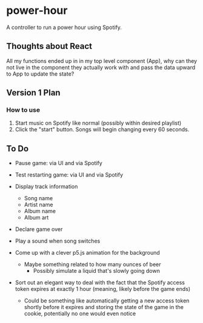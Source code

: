 # power-hour

A controller to run a power hour using Spotify.

## Thoughts about React

All my functions ended up in in my top level component (App), why can they not live in the component they actually work with and pass the data upward to App to update the state?

## Version 1 Plan

### How to use

1. Start music on Spotify like normal (possibly within desired playlist)
2. Click the "start" button. Songs will begin changing every 60 seconds.

## To Do

- Pause game: via UI and via Spotify
- Test restarting game: via UI and via Spotify
- Display track information
  - Song name
  - Artist name
  - Album name
  - Album art
- Declare game over

- Play a sound when song switches
- Come up with a clever p5.js animation for the background
  - Maybe something related to how many ounces of beer
    - Possibly simulate a liquid that's slowly going down

- Sort out an elegant way to deal with the fact that the Spotify access token expires at exactly 1 hour (meaning, likely before the game ends)
  - Could be something like automatically getting a new access token shortly before it expires and storing the state of the game in the cookie, potentially no one would even notice
